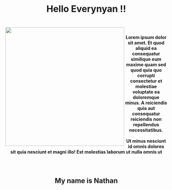 <h1 align="center">Hello Everynyan !!</h1>

###

<br clear="both">

<img align="left" height="370" src="https://media.tenor.com/-tF8v7bEPfEAAAAd/hello-darwisy-hello-everynyan.gif"  />

###

<h4 align="center">Lorem ipsum dolor sit amet. Et quod aliquid ea consequatur similique eum maxime quam sed quod quia quo corrupti consectetur et molestiae voluptate ea doloremque minus. A reiciendis quia aut consequatur reiciendis non repellendus necessitatibus.<br><br>Ut minus nesciunt id omnis dolores sit quia nesciunt et magni illo! Est molestias laborum ut nulla omnis ut</h4>

###

<br clear="both">

<h2 align="center">My name is Nathan</h2>

###

<!--
**Pathan-Nara/Pathan-Nara** is a ✨ _special_ ✨ repository because its `README.md` (this file) appears on your GitHub profile.

Here are some ideas to get you started:

- 🔭 I’m currently working on ...
- 🌱 I’m currently learning ...
- 👯 I’m looking to collaborate on ...
- 🤔 I’m looking for help with ...
- 💬 Ask me about ...
- 📫 How to reach me: ...
- 😄 Pronouns: ...
- ⚡ Fun fact: ...
-->
